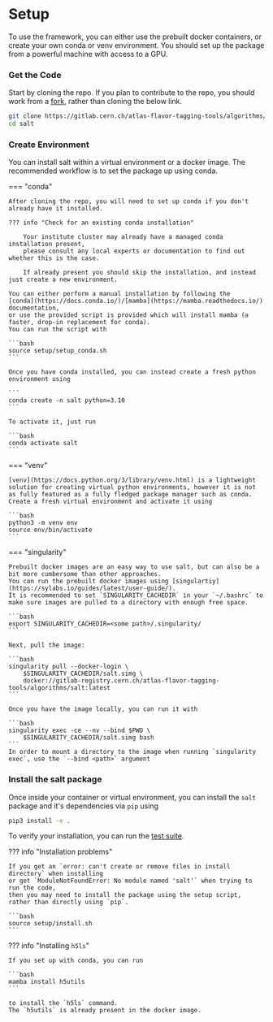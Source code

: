 # Setup

To use the framework, you can either use the prebuilt docker containers, or create your own conda or venv environment.
You should set up the package from a powerful machine with access to a GPU.

### Get the Code

Start by cloning the repo. If you plan to contribute to the repo, you should work from a [fork](https://docs.gitlab.com/ee/user/project/repository/forking_workflow.html), rather than cloning the below link.

```bash
git clone https://gitlab.cern.ch/atlas-flavor-tagging-tools/algorithms/salt.git
cd salt
```

### Create Environment

You can install salt within a virtual environment or a docker image.
The recommended workflow is to set the package up using conda.

=== "conda"

    After cloning the repo, you will need to set up conda if you don't already have it installed.

    ??? info "Check for an existing conda installation"

        Your institute cluster may already have a managed conda installation present,
        please consult any local experts or documentation to find out whether this is the case.

        If already present you should skip the installation, and instead just create a new environment.

    You can either perform a manual installation by following the
    [conda](https://docs.conda.io/)/[mamba](https://mamba.readthedocs.io/) documentation,
    or use the provided script is provided which will install mamba (a faster, drop-in replacement for conda).
    You can run the script with

    ```bash
    source setup/setup_conda.sh
    ```

    Once you have conda installed, you can instead create a fresh python environment using

    ```
    conda create -n salt python=3.10
    ```

    To activate it, just run

    ```bash
    conda activate salt
    ```

=== "venv"

    [venv](https://docs.python.org/3/library/venv.html) is a lightweight solution for creating virtual python environments, however it is not as fully featured as a fully fledged package manager such as conda.
    Create a fresh virtual environment and activate it using

    ```bash
    python3 -m venv env
    source env/bin/activate
    ```

=== "singularity"

    Prebuilt docker images are an easy way to use salt, but can also be a bit more cumbersome than other approaches.
    You can run the prebuilt docker images using [singulartiy](https://sylabs.io/guides/latest/user-guide/).
    It is recommended to set `SINGULARITY_CACHEDIR` in your `~/.bashrc` to make sure images are pulled to a directory with enough free space.

    ```bash
    export SINGULARITY_CACHEDIR=<some path>/.singularity/
    ```

    Next, pull the image:

    ```bash
    singularity pull --docker-login \
        $SINGULARITY_CACHEDIR/salt.simg \
        docker://gitlab-registry.cern.ch/atlas-flavor-tagging-tools/algorithms/salt:latest
    ```

    Once you have the image locally, you can run it with

    ```bash
    singularity exec -ce --nv --bind $PWD \
        $SINGULARITY_CACHEDIR/salt.simg bash
    ```
    In order to mount a directory to the image when running `singularity exec`, use the `--bind <path>` argument


### Install the salt package

Once inside your container or virtual environment, you can install the `salt` package and it's dependencies via `pip` using

```bash
pip3 install -e .
```

To verify your installation, you can run the [test suite](contributing#test-suite).

??? info "Installation problems"

    If you get an `error: can't create or remove files in install directory` when installing
    or get `ModuleNotFoundError: No module named 'salt'` when trying to run the code,
    then you may need to install the package using the setup script, rather than directly using `pip`.

    ```bash
    source setup/install.sh
    ```

??? info "Installing `h5ls`"

    If you set up with conda, you can run

    ```bash
    mamba install h5utils
    ```

    to install the `h5ls` command.
    The `h5utils` is already present in the docker image.
